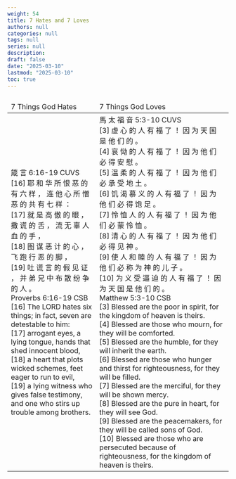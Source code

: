 ```yaml
---
weight: 54
title: 7 Hates and 7 Loves
authors: null
categories: null
tags: null
series: null
description: 
draft: false
date: "2025-03-10"
lastmod: "2025-03-10"
toc: true
---
```


<!--more-->

<table >
<caption style="text-align:left", align = "top"><b></b></caption>
<colgroup><col style="width: 40%" /><col style="width: 60%" />
</colgroup>
  <thead>
    <td> 7 Things God Hates
      </td>
    <td> 7 Things God Loves
      </td>
  </thead>
  <tr>
    <td>箴 言 6:16-19 CUVS   
<br>[16] 耶 和 华 所 恨 恶 的 有 六 样 ， 连 他 心 所 憎 恶 的 共 有 七 样 ：   
<br>[17] 就 是 高 傲 的 眼 ， 撒 谎 的 舌 ， 流 无 辜 人 血 的 手 ，   
<br>[18] 图 谋 恶 计 的 心 ， 飞 跑 行 恶 的 脚 ，   
<br>[19] 吐 谎 言 的 假 见 证 ， 并 弟 兄 中 布 散 纷 争 的 人 。  
<br>
Proverbs 6:16-19 CSB   
<br>[16] The LORD hates six things; in fact, seven are detestable to him:   
<br>[17] arrogant eyes, a lying tongue, hands that shed innocent blood,   
<br>[18] a heart that plots wicked schemes, feet eager to run to evil,   
<br>[19] a lying witness who gives false testimony, and one who stirs up trouble among brothers.
      </td>
    <td>馬 太 福 音 5:3-10 CUVS    
<br>[3] 虚 心 的 人 有 福 了 ！ 因 为 天 国 是 他 们 的 。   
<br>[4] 哀 恸 的 人 有 福 了 ！ 因 为 他 们 必 得 安 慰 。   
<br>[5] 温 柔 的 人 有 福 了 ！ 因 为 他 们 必 承 受 地 土 。   
<br>[6] 饥 渴 慕 义 的 人 有 福 了 ！ 因 为 他 们 必 得 饱 足 。   
<br>[7] 怜 恤 人 的 人 有 福 了 ！ 因 为 他 们 必 蒙 怜 恤 。   
<br>[8] 清 心 的 人 有 福 了 ！ 因 为 他 们 必 得 见 神 。   
<br>[9] 使 人 和 睦 的 人 有 福 了 ！ 因 为 他 们 必 称 为 神 的 儿 子 。   
<br>[10] 为 义 受 逼 迫 的 人 有 福 了 ！ 因 为 天 国 是 他 们 的 。
<br>
Matthew 5:3-10 CSB    
<br>[3] Blessed are the poor in spirit, for the kingdom of heaven is theirs.   
<br>[4] Blessed are those who mourn, for they will be comforted.   
<br>[5] Blessed are the humble, for they will inherit the earth.   
<br>[6] Blessed are those who hunger and thirst for righteousness, for they will be filled.   
<br>[7] Blessed are the merciful, for they will be shown mercy.   
<br>[8] Blessed are the pure in heart, for they will see God.   
<br>[9] Blessed are the peacemakers, for they will be called sons of God.   
<br>[10] Blessed are those who are persecuted because of righteousness, for the kingdom of heaven is theirs.
      </td>
  </tr>
</table>